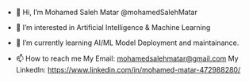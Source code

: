 - 👋 Hi, I’m Mohamed Saleh Matar @mohamedSalehMatar
  
- 👀 I’m interested in
  Artificial Intelligence &
  Machine Learning
  
- 🌱 I’m currently learning
  AI/ML Model Deployment and maintainance.
  
- 📫 How to reach me
  My Email: mohamedsalehmatar@gmail.com
  My LinkedIn: https://www.linkedin.com/in/mohamed-matar-472988280/

<!---
mohamedSalehMatar/mohamedSalehMatar is a ✨ special ✨ repository because its `README.md` (this file) appears on your GitHub profile.
You can click the Preview link to take a look at your changes.
--->
